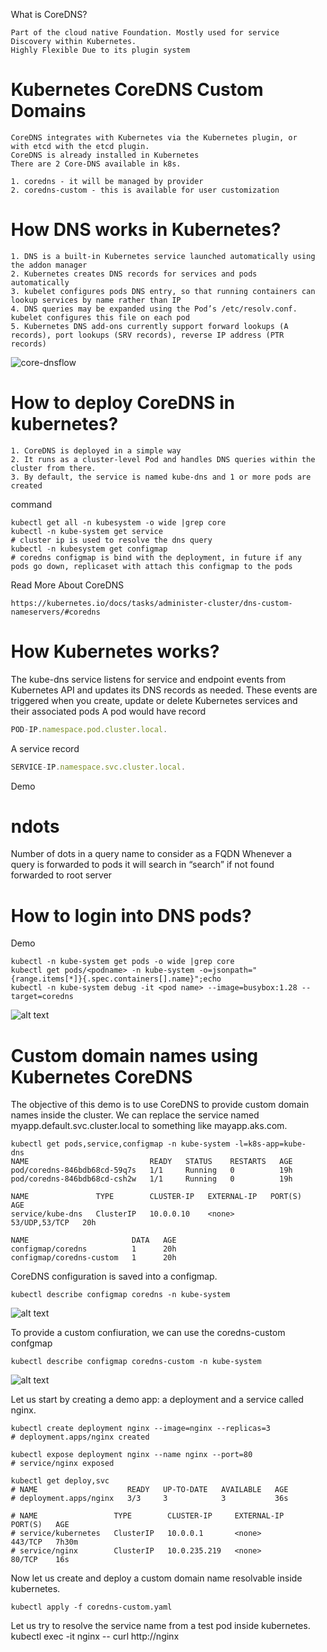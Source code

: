 What is CoreDNS?

    Part of the cloud native Foundation. Mostly used for service Discovery within Kubernetes.
    Highly Flexible Due to its plugin system


# Kubernetes CoreDNS Custom Domains
    CoreDNS integrates with Kubernetes via the Kubernetes plugin, or with etcd with the etcd plugin.
    CoreDNS is already installed in Kubernetes
    There are 2 Core-DNS available in k8s.

    1. coredns - it will be managed by provider
    2. coredns-custom - this is available for user customization


# How DNS works in Kubernetes?

    1. DNS is a built-in Kubernetes service launched automatically using the addon manager
    2. Kubernetes creates DNS records for services and pods automatically
    3. kubelet configures pods DNS entry, so that running containers can lookup services by name rather than IP
    4. DNS queries may be expanded using the Pod’s /etc/resolv.conf. kubelet configures this file on each pod
    5. Kubernetes DNS add-ons currently support forward lookups (A records), port lookups (SRV records), reverse IP address (PTR records)

![core-dnsflow](coredns-flow.png) 
# How to deploy CoreDNS in kubernetes?

    1. CoreDNS is deployed in a simple way
    2. It runs as a cluster-level Pod and handles DNS queries within the cluster from there.
    3. By default, the service is named kube-dns and 1 or more pods are created

command

    kubectl get all -n kubesystem -o wide |grep core
    kubectl -n kube-system get service
    # cluster ip is used to resolve the dns query
    kubectl -n kubesystem get configmap
    # coredns configmap is bind with the deployment, in future if any  pods go down, replicaset with attach this configmap to the pods


Read More About CoreDNS 

    https://kubernetes.io/docs/tasks/administer-cluster/dns-custom-nameservers/#coredns

# How Kubernetes works?

The kube-dns service listens for service and endpoint events from Kubernetes API and updates its DNS records as needed.
These events are triggered when you create, update or delete Kubernetes services and their associated pods
A pod would have record 

```jsx
POD-IP.namespace.pod.cluster.local.

```

A service record
```jsx
SERVICE-IP.namespace.svc.cluster.local.
```


Demo


# ndots
Number of dots in a query name to consider as a FQDN
Whenever a query is forwarded to pods it will search in “search” if not found forwarded to root server

# How to login into DNS pods?
Demo

    kubectl -n kube-system get pods -o wide |grep core
    kubectl get pods/<podname> -n kube-system -o=jsonpath="{range.items[*]}{.spec.containers[].name}";echo
    kubectl -n kube-system debug -it <pod name> --image=busybox:1.28 --target=coredns


![alt text](image.png)

# Custom domain names using Kubernetes CoreDNS
The objective of this demo is to use CoreDNS to provide custom domain names inside the cluster. We can replace the service named myapp.default.svc.cluster.local to something like mayapp.aks.com.

    kubectl get pods,service,configmap -n kube-system -l=k8s-app=kube-dns
    NAME                           READY   STATUS    RESTARTS   AGE
    pod/coredns-846bdb68cd-59q7s   1/1     Running   0          19h
    pod/coredns-846bdb68cd-csh2w   1/1     Running   0          19h

    NAME               TYPE        CLUSTER-IP   EXTERNAL-IP   PORT(S)         AGE
    service/kube-dns   ClusterIP   10.0.0.10    <none>        53/UDP,53/TCP   20h

    NAME                       DATA   AGE
    configmap/coredns          1      20h
    configmap/coredns-custom   1      20h

CoreDNS configuration is saved into a configmap.

    kubectl describe configmap coredns -n kube-system

![alt text](image-1.png)

To provide a custom confiuration, we can use the coredns-custom confgmap

    kubectl describe configmap coredns-custom -n kube-system


![alt text](image-2.png)


Let us start by creating a demo app: a deployment and a service called nginx.

    kubectl create deployment nginx --image=nginx --replicas=3
    # deployment.apps/nginx created

    kubectl expose deployment nginx --name nginx --port=80
    # service/nginx exposed

    kubectl get deploy,svc
    # NAME                    READY   UP-TO-DATE   AVAILABLE   AGE
    # deployment.apps/nginx   3/3     3            3           36s

    # NAME                 TYPE        CLUSTER-IP     EXTERNAL-IP   PORT(S)   AGE
    # service/kubernetes   ClusterIP   10.0.0.1       <none>        443/TCP   7h30m
    # service/nginx        ClusterIP   10.0.235.219   <none>        80/TCP    16s

Now let us create and deploy a custom domain name resolvable inside kubernetes.
    
    kubectl apply -f coredns-custom.yaml

Let us try to resolve the service name from a test pod inside kubernetes.
    kubectl exec -it nginx -- curl http://nginx
    <!DOCTYPE html>
    <html>
    <head>
    <title>Welcome to nginx!</title>
    <style>
    html { color-scheme: light dark; }
    body { width: 35em; margin: 0 auto;

Let us try to resolve the service name from a test pod inside kubernetes.

    kubectl exec -it nginx -- curl http://nginx.default.svc.cluster.local
    <!DOCTYPE html>
    <html>
    <head>
    <title>Welcome to nginx!</title>
    <style>

Let us now try to resolve using the custom domain *.aks.com

     kubectl exec -it nginx -- curl http://nginx.default.aks.com 
    <!DOCTYPE html>
    <html>
    <head>
    <title>Welcome to nginx!</title>
    <style>
    html { color-scheme: light dark; }
    body { width: 35em; margin: 0 auto;
    font-family: Tahoma, Verdana, Arial, sans-serif; }
    </style>


TO-DO

Note in the previous example, we should put the namespace name as a prefix to the domain name. Let us resolve the custom service name but without a namespace prefix.



